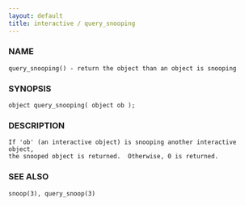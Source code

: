 ```yaml
---
layout: default
title: interactive / query_snooping
---
```






### NAME
    query_snooping() - return the object than an object is snooping


### SYNOPSIS
    object query_snooping( object ob );


### DESCRIPTION
    If 'ob' (an interactive object) is snooping another interactive object,
    the snooped object is returned.  Otherwise, 0 is returned.


### SEE ALSO
    snoop(3), query_snoop(3)



